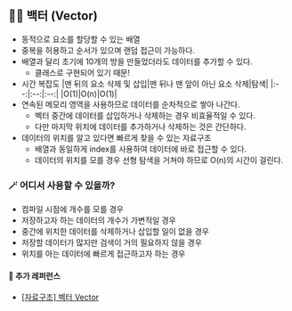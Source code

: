 ## 🧙‍♀️ 백터 (Vector)

- 동적으로 요소를 할당할 수 있는 배열
- 중복을 허용하고 순서가 있으며 랜덤 접근이 가능하다.
- 배열과 달리 초기에 10개의 방을 만들었더라도 데이터를 추가할 수 있다.
  - 클래스로 구현되어 있기 때문!
- 시간 복잡도
  |맨 뒤의 요소 삭제 및 삽입|맨 뒤나 맨 앞이 아닌 요소 삭제|탐색|
  |:--:|:--:|:--:|
  |O(1)|O(n)|O(1)|
- 연속된 메모리 영역을 사용하므로 데이터를 순차적으로 쌓아 나간다.
  - 벡터 중간에 데이터를 삽입하거나 삭제하는 경우 비효율적일 수 있다.
  - 다만 마지막 위치에 데이터를 추가하거나 삭제하는 것은 간단하다.
- 데이터의 위치를 알고 있다면 빠르게 찾을 수 있는 자료구조
  - 배열과 동일하게 index를 사용하여 데이터에 바로 접근할 수 있다.
  - 데이터의 위치를 모를 경우 선형 탐색을 거쳐야 하므로 O(n)의 시간이 걸린다.

### 🪄 어디서 사용할 수 있을까?

- 컴파일 시점에 개수를 모를 경우
- 저장하고자 하는 데이터의 개수가 가변적일 경우
- 중간에 위치한 데이터를 삭제하거나 삽입할 일이 없을 경우
- 저장할 데이터가 많지만 검색이 거의 필요하지 않을 경우
- 위치를 아는 데이터에 빠르게 접근하고자 하는 경우

#### 🔎 추가 레퍼런스

- [[자료구조] 벡터 Vector](https://velog.io/@nnnyeong/%EC%9E%90%EB%A3%8C%EA%B5%AC%EC%A1%B0-%EB%B2%A1%ED%84%B0-Vector)

